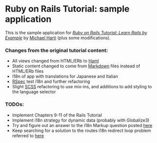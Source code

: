 # Ruby on Rails Tutorial: sample application

This is the sample application for
[*Ruby on Rails Tutorial: Learn Rails by Example*](http://railstutorial.org/)
by [Michael Hartl](http://michaelhartl.com) (plus some modifications).

### Changes from the original tutorial content:
- All views changed from HTML/ERb to [Haml](http://haml-lang.com/)
- Static content changed to come from [Markdown](http://daringfireball.net/projects/markdown/) files instead of HTML/ERb files
- I18n of app with translations for Japanese and Italian
- [RSpec](http://rspec.info/) test i18n and further refactoring
- Slight [SCSS](http://sass-lang.com/) refactoring to use mix-ins, and additions to add styling to the language selector

### **TODO**s:
- Implement Chapters 9-11 of the Rails Tutorial
- Implement i18n strategy for dynamic data (probably with Globalize3)
- Try and figure out an answer to the i18n Markup question posted [here](http://stackoverflow.com/questions/10233686/i18n-markdown-files-in-rails-3-views)
- Keep searching for a solution to the routes i18n redirect loop problem referred to [here](http://railscasts.com/episodes/138-i18n-revised?view=comments)